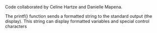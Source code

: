 Code collaborated by Celine Hartze and Danielle Mapena.

The printf() function sends a formatted string to the standard output (the display). This string can display formatted variables and special control characters 

